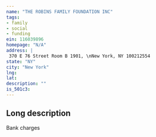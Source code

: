 ```yaml
---
name: "THE ROBINS FAMILY FOUNDATION INC"
tags:
- family
- social
- funding
ein: 116039896
homepage: "N/A"
address: |
 370 E 76 Street Room B 1901, \nNew York, NY 100212554
state: "NY"
city: "New York"
lng: 
lat: 
description: ""
is_501c3: 
---
```


## Long description

Bank charges
